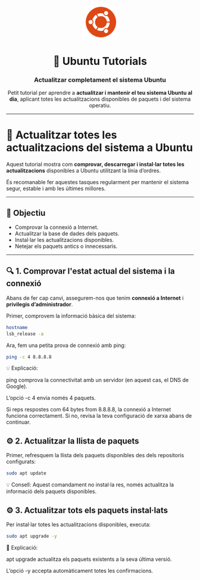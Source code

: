 <div align="center">

<img src="/img/logo_ubuntu.png" alt="Logo Ubuntu" width="100"/>

# 🐧 Ubuntu Tutorials  
### Actualitzar completament el sistema Ubuntu

Petit tutorial per aprendre a **actualitzar i mantenir el teu sistema Ubuntu al dia**, aplicant totes les actualitzacions disponibles de paquets i del sistema operatiu.

---

</div>

# 🔄 Actualitzar totes les actualitzacions del sistema a Ubuntu

Aquest tutorial mostra com **comprovar, descarregar i instal·lar totes les actualitzacions** disponibles a Ubuntu utilitzant la línia d’ordres.

És recomanable fer aquestes tasques regularment per mantenir el sistema segur, estable i amb les últimes millores.

---

## 🧩 Objectiu

- Comprovar la connexió a Internet.  
- Actualitzar la base de dades dels paquets.  
- Instal·lar les actualitzacions disponibles.  
- Netejar els paquets antics o innecessaris.

---

## 🔍 1. Comprovar l'estat actual del sistema i la connexió

Abans de fer cap canvi, assegurem-nos que tenim **connexió a Internet** i **privilegis d’administrador**.

Primer, comprovem la informació bàsica del sistema:

```bash
hostname
lsb_release -a
```
Ara, fem una petita prova de connexió amb ping:

```bash
ping -c 4 8.8.8.8
```

💡 Explicació:

ping comprova la connectivitat amb un servidor (en aquest cas, el DNS de Google).

L’opció -c 4 envia només 4 paquets.

Si reps respostes com 64 bytes from 8.8.8.8, la connexió a Internet funciona correctament.
Si no, revisa la teva configuració de xarxa abans de continuar.

## ⚙️ 2. Actualitzar la llista de paquets

Primer, refresquem la llista dels paquets disponibles des dels repositoris configurats:

```bash
sudo apt update
```

💡 Consell:
Aquest comandament no instal·la res, només actualitza la informació dels paquets disponibles.

## ⚙️ 3. Actualitzar tots els paquets instal·lats

Per instal·lar totes les actualitzacions disponibles, executa:

```bash
sudo apt upgrade -y
```

🔸 Explicació:

apt upgrade actualitza els paquets existents a la seva última versió.

L’opció -y accepta automàticament totes les confirmacions.
